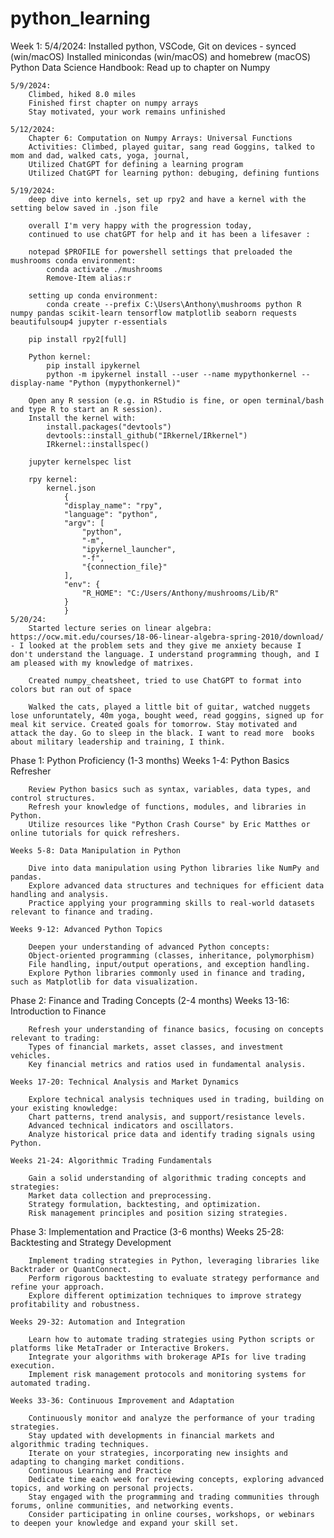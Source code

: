 # python_learning

Week 1: 
    5/4/2024: 
        Installed python, VSCode, Git on devices - synced (win/macOS)
         Installed minicondas (win/macOS) and homebrew (macOS) 
        Python Data Science Handbook: Read up to chapter on Numpy

    5/9/2024:
        Climbed, hiked 8.0 miles
        Finished first chapter on numpy arrays
        Stay motivated, your work remains unfinished 

    5/12/2024:
        Chapter 6: Computation on Numpy Arrays: Universal Functions
        Activities: Climbed, played guitar, sang read Goggins, talked to mom and dad, walked cats, yoga, journal, 
        Utilized ChatGPT for defining a learning program 
        Utilized ChatGPT for learning python: debuging, defining funtions

    5/19/2024: 
        deep dive into kernels, set up rpy2 and have a kernel with the setting below saved in .json file
        
        overall I'm very happy with the progression today,
        continued to use chatGPT for help and it has been a lifesaver :

        notepad $PROFILE for powershell settings that preloaded the mushrooms conda environment:
            conda activate ./mushrooms
            Remove-Item alias:r

        setting up conda environment:
            conda create --prefix C:\Users\Anthony\mushrooms python R numpy pandas scikit-learn tensorflow matplotlib seaborn requests beautifulsoup4 jupyter r-essentials

        pip install rpy2[full]

        Python kernel:
            pip install ipykernel
            python -m ipykernel install --user --name mypythonkernel --display-name "Python (mypythonkernel)"

        Open any R session (e.g. in RStudio is fine, or open terminal/bash and type R to start an R session).
        Install the kernel with:
            install.packages("devtools")
            devtools::install_github("IRkernel/IRkernel")
            IRkernel::installspec()

        jupyter kernelspec list

        rpy kernel:
            kernel.json
                {
                "display_name": "rpy",
                "language": "python",
                "argv": [
                    "python",
                    "-m",
                    "ipykernel_launcher",
                    "-f",
                    "{connection_file}"
                ],
                "env": {
                    "R_HOME": "C:/Users/Anthony/mushrooms/Lib/R" 
                }
                }
    5/20/24:
        Started lecture series on linear algebra: https://ocw.mit.edu/courses/18-06-linear-algebra-spring-2010/download/ - I looked at the problem sets and they give me anxiety because I don't understand the language. I understand programming though, and I am pleased with my knowledge of matrixes. 

        Created numpy_cheatsheet, tried to use ChatGPT to format into colors but ran out of space

        Walked the cats, played a little bit of guitar, watched nuggets lose unforuntately, 40m yoga, bought weed, read goggins, signed up for meal kit service. Created goals for tomorrow. Stay motivated and attack the day. Go to sleep in the black. I want to read more  books about military leadership and training, I think. 

Phase 1: Python Proficiency (1-3 months)
    Weeks 1-4: Python Basics Refresher

        Review Python basics such as syntax, variables, data types, and control structures.
        Refresh your knowledge of functions, modules, and libraries in Python.
        Utilize resources like "Python Crash Course" by Eric Matthes or online tutorials for quick refreshers.
    
    Weeks 5-8: Data Manipulation in Python

        Dive into data manipulation using Python libraries like NumPy and pandas.
        Explore advanced data structures and techniques for efficient data handling and analysis.
        Practice applying your programming skills to real-world datasets relevant to finance and trading.
    
    Weeks 9-12: Advanced Python Topics

        Deepen your understanding of advanced Python concepts:
        Object-oriented programming (classes, inheritance, polymorphism)
        File handling, input/output operations, and exception handling.
        Explore Python libraries commonly used in finance and trading, such as Matplotlib for data visualization.

Phase 2: Finance and Trading Concepts (2-4 months)
    Weeks 13-16: Introduction to Finance

        Refresh your understanding of finance basics, focusing on concepts relevant to trading:
        Types of financial markets, asset classes, and investment vehicles.
        Key financial metrics and ratios used in fundamental analysis.
    
    Weeks 17-20: Technical Analysis and Market Dynamics

        Explore technical analysis techniques used in trading, building on your existing knowledge:
        Chart patterns, trend analysis, and support/resistance levels.
        Advanced technical indicators and oscillators.
        Analyze historical price data and identify trading signals using Python.
    
    Weeks 21-24: Algorithmic Trading Fundamentals

        Gain a solid understanding of algorithmic trading concepts and strategies:
        Market data collection and preprocessing.
        Strategy formulation, backtesting, and optimization.
        Risk management principles and position sizing strategies.

Phase 3: Implementation and Practice (3-6 months)
    Weeks 25-28: Backtesting and Strategy Development

        Implement trading strategies in Python, leveraging libraries like Backtrader or QuantConnect.
        Perform rigorous backtesting to evaluate strategy performance and refine your approach.
        Explore different optimization techniques to improve strategy profitability and robustness.

    Weeks 29-32: Automation and Integration

        Learn how to automate trading strategies using Python scripts or platforms like MetaTrader or Interactive Brokers.
        Integrate your algorithms with brokerage APIs for live trading execution.
        Implement risk management protocols and monitoring systems for automated trading.

    Weeks 33-36: Continuous Improvement and Adaptation

        Continuously monitor and analyze the performance of your trading strategies.
        Stay updated with developments in financial markets and algorithmic trading techniques.
        Iterate on your strategies, incorporating new insights and adapting to changing market conditions.
        Continuous Learning and Practice
        Dedicate time each week for reviewing concepts, exploring advanced topics, and working on personal projects.
        Stay engaged with the programming and trading communities through forums, online communities, and networking events.
        Consider participating in online courses, workshops, or webinars to deepen your knowledge and expand your skill set.
   